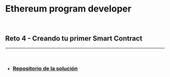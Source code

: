 # **Ethereum program developer**

<br/>

## **Reto 4 - Creando tu primer Smart Contract**

---

<br/>

- ### [**Repositorio de la solución**](https://github.com/leandrogavidia/solidity-eth-challenge)
